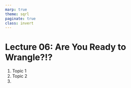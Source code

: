 ```yaml
---
marp: true
theme: sqrl
paginate: true
class: invert
---
```


# Lecture 06: Are You Ready to Wrangle?!?

1. Topic 1
2. Topic 2
3. 
